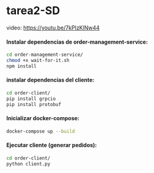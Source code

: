# tarea2-SD

video: https://youtu.be/7kPIzKlNw44

#### Instalar dependencias de order-management-service:

```bash
cd order-management-service/
chmod +x wait-for-it.sh
npm install
```

#### instalar dependencias del cliente:

```bash
cd order-client/
pip install grpcio
pip install protobuf
```

#### Inicializar docker-compose:

```bash
docker-compose up --build
```

#### Ejecutar cliente (generar pedidos):
```bash
cd order-client/
python client.py
```
